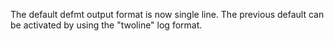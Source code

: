 The default defmt output format is now single line. The previous default can be activated by using the "twoline" log format.
